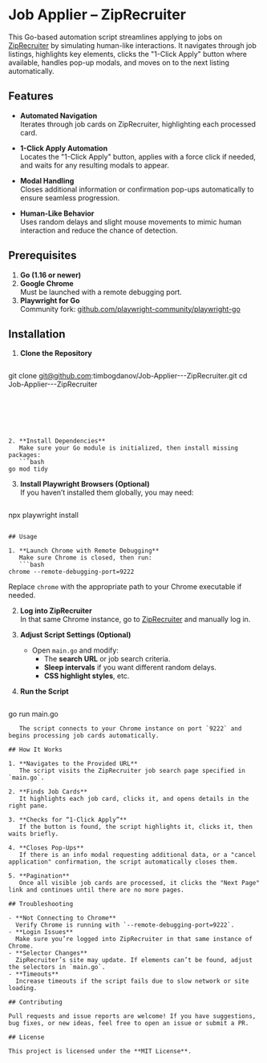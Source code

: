 # Job Applier – ZipRecruiter

This Go-based automation script streamlines applying to jobs on [ZipRecruiter](https://www.ziprecruiter.com) by simulating human-like interactions. It navigates through job listings, highlights key elements, clicks the "1-Click Apply" button where available, handles pop-up modals, and moves on to the next listing automatically.

## Features

- **Automated Navigation**  
  Iterates through job cards on ZipRecruiter, highlighting each processed card.

- **1-Click Apply Automation**  
  Locates the "1-Click Apply" button, applies with a force click if needed, and waits for any resulting modals to appear.

- **Modal Handling**  
  Closes additional information or confirmation pop-ups automatically to ensure seamless progression.

- **Human-Like Behavior**  
  Uses random delays and slight mouse movements to mimic human interaction and reduce the chance of detection.

## Prerequisites

1. **Go (1.16 or newer)**
2. **Google Chrome**  
   Must be launched with a remote debugging port.
3. **Playwright for Go**  
   Community fork: [github.com/playwright-community/playwright-go](https://github.com/playwright-community/playwright-go)

## Installation

1. **Clone the Repository**  
   ```bash
git clone git@github.com:timbogdanov/Job-Applier---ZipRecruiter.git
cd Job-Applier---ZipRecruiter
```






2. **Install Dependencies**  
   Make sure your Go module is initialized, then install missing packages:
   ```bash
go mod tidy
```

3. **Install Playwright Browsers (Optional)**  
   If you haven’t installed them globally, you may need:
   ```bash
npx playwright install
```

## Usage

1. **Launch Chrome with Remote Debugging**  
   Make sure Chrome is closed, then run:
   ```bash
chrome --remote-debugging-port=9222
```
   Replace `chrome` with the appropriate path to your Chrome executable if needed.

2. **Log into ZipRecruiter**  
   In that same Chrome instance, go to [ZipRecruiter](https://www.ziprecruiter.com) and manually log in.

3. **Adjust Script Settings (Optional)**  
   - Open `main.go` and modify:
     - The **search URL** or job search criteria.
     - **Sleep intervals** if you want different random delays.
     - **CSS highlight styles**, etc.

4. **Run the Script**  
   ```bash
go run main.go
```
   The script connects to your Chrome instance on port `9222` and begins processing job cards automatically.

## How It Works

1. **Navigates to the Provided URL**  
   The script visits the ZipRecruiter job search page specified in `main.go`.

2. **Finds Job Cards**  
   It highlights each job card, clicks it, and opens details in the right pane.

3. **Checks for “1-Click Apply”**  
   If the button is found, the script highlights it, clicks it, then waits briefly.

4. **Closes Pop-Ups**  
   If there is an info modal requesting additional data, or a "cancel application" confirmation, the script automatically closes them.

5. **Pagination**  
   Once all visible job cards are processed, it clicks the "Next Page" link and continues until there are no more pages.

## Troubleshooting

- **Not Connecting to Chrome**  
  Verify Chrome is running with `--remote-debugging-port=9222`.
- **Login Issues**  
  Make sure you’re logged into ZipRecruiter in that same instance of Chrome.
- **Selector Changes**  
  ZipRecruiter’s site may update. If elements can’t be found, adjust the selectors in `main.go`.
- **Timeouts**  
  Increase timeouts if the script fails due to slow network or site loading.

## Contributing

Pull requests and issue reports are welcome! If you have suggestions, bug fixes, or new ideas, feel free to open an issue or submit a PR.

## License

This project is licensed under the **MIT License**.